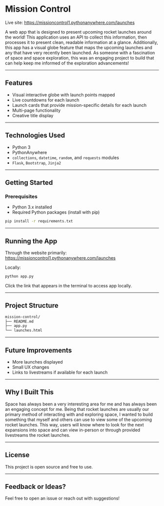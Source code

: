 # Mission Control

Live site: https://missioncontrol1.pythonanywhere.com/launches

A web app that is designed to present upcoming rocket launches around the world! This application uses an API to collect this information, then processes it to present clean, readable information at a glance. Additionally, this app has a visual globe feature that maps the upcoming launches and any that have very recently been launched. As someone with a fascination of space and space exploration, this was an engaging project to build that can help keep me informed of the exploration advancements!

---

## Features

- Visual interactive globe with launch points mapped
- Live countdowns for each launch
- Launch cards that provide mission-specific details for each launch
- Multi-page functionality
- Creative title display

---

## Technologies Used

- Python 3
- PythonAnywhere
- `collections`, `datetime`, `random`, and `requests` modules
- `Flask`, `Bootstrap`, `Jinja2`

---

## Getting Started

### Prerequisites

- Python 3.x installed
- Required Python packages (install with pip)

```bash
pip install -r requirements.txt
```

---

## Running the App

Through the website primarily: https://missioncontrol1.pythonanywhere.com/launches

Locally:
```bash
python app.py
```

Click the link that appears in the terminal to access app locally.

---

## Project Structure

```bash
mission-control/
├── README.md
├── app.py
└── launches.html

```

---

## Future Improvements

- More launches displayed
- Small UX changes
- Links to livestreams if available for each launch

---

## Why I Built This

Space has always been a very interesting area for me and has always been an engaging concept for me. Being that rocket launches are usually our primary method of interacting with and exploring space, I wanted to build something that myself and others can use to view some of the upcoming rocket launches. This way, users will know where to look for the next expansions into space and can view in-person or through provided livestreams the rocket launches. 

---

## License

This project is open source and free to use.

---

## Feedback or Ideas?

Feel free to open an issue or reach out with suggestions!